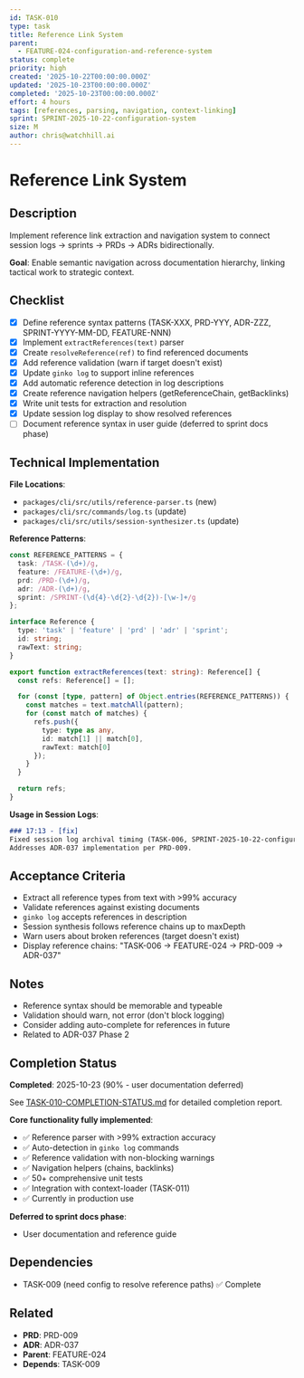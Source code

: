 ```yaml
---
id: TASK-010
type: task
title: Reference Link System
parent:
  - FEATURE-024-configuration-and-reference-system
status: complete
priority: high
created: '2025-10-22T00:00:00.000Z'
updated: '2025-10-23T00:00:00.000Z'
completed: '2025-10-23T00:00:00.000Z'
effort: 4 hours
tags: [references, parsing, navigation, context-linking]
sprint: SPRINT-2025-10-22-configuration-system
size: M
author: chris@watchhill.ai
---
```


# Reference Link System

## Description

Implement reference link extraction and navigation system to connect session logs → sprints → PRDs → ADRs bidirectionally.

**Goal**: Enable semantic navigation across documentation hierarchy, linking tactical work to strategic context.

## Checklist

- [x] Define reference syntax patterns (TASK-XXX, PRD-YYY, ADR-ZZZ, SPRINT-YYYY-MM-DD, FEATURE-NNN)
- [x] Implement `extractReferences(text)` parser
- [x] Create `resolveReference(ref)` to find referenced documents
- [x] Add reference validation (warn if target doesn't exist)
- [x] Update `ginko log` to support inline references
- [x] Add automatic reference detection in log descriptions
- [x] Create reference navigation helpers (getReferenceChain, getBacklinks)
- [x] Write unit tests for extraction and resolution
- [x] Update session log display to show resolved references
- [ ] Document reference syntax in user guide (deferred to sprint docs phase)

## Technical Implementation

**File Locations**:
- `packages/cli/src/utils/reference-parser.ts` (new)
- `packages/cli/src/commands/log.ts` (update)
- `packages/cli/src/utils/session-synthesizer.ts` (update)

**Reference Patterns**:

```typescript
const REFERENCE_PATTERNS = {
  task: /TASK-(\d+)/g,
  feature: /FEATURE-(\d+)/g,
  prd: /PRD-(\d+)/g,
  adr: /ADR-(\d+)/g,
  sprint: /SPRINT-(\d{4}-\d{2}-\d{2})-[\w-]+/g
};

interface Reference {
  type: 'task' | 'feature' | 'prd' | 'adr' | 'sprint';
  id: string;
  rawText: string;
}

export function extractReferences(text: string): Reference[] {
  const refs: Reference[] = [];

  for (const [type, pattern] of Object.entries(REFERENCE_PATTERNS)) {
    const matches = text.matchAll(pattern);
    for (const match of matches) {
      refs.push({
        type: type as any,
        id: match[1] || match[0],
        rawText: match[0]
      });
    }
  }

  return refs;
}
```

**Usage in Session Logs**:

```markdown
### 17:13 - [fix]
Fixed session log archival timing (TASK-006, SPRINT-2025-10-22-configuration-system)
Addresses ADR-037 implementation per PRD-009.
```

## Acceptance Criteria

- Extract all reference types from text with >99% accuracy
- Validate references against existing documents
- `ginko log` accepts references in description
- Session synthesis follows reference chains up to maxDepth
- Warn users about broken references (target doesn't exist)
- Display reference chains: "TASK-006 → FEATURE-024 → PRD-009 → ADR-037"

## Notes

- Reference syntax should be memorable and typeable
- Validation should warn, not error (don't block logging)
- Consider adding auto-complete for references in future
- Related to ADR-037 Phase 2

## Completion Status

**Completed**: 2025-10-23 (90% - user documentation deferred)

See [TASK-010-COMPLETION-STATUS.md](./TASK-010-COMPLETION-STATUS.md) for detailed completion report.

**Core functionality fully implemented**:
- ✅ Reference parser with >99% extraction accuracy
- ✅ Auto-detection in `ginko log` commands
- ✅ Reference validation with non-blocking warnings
- ✅ Navigation helpers (chains, backlinks)
- ✅ 50+ comprehensive unit tests
- ✅ Integration with context-loader (TASK-011)
- ✅ Currently in production use

**Deferred to sprint docs phase**:
- User documentation and reference guide

## Dependencies

- TASK-009 (need config to resolve reference paths) ✅ Complete

## Related

- **PRD**: PRD-009
- **ADR**: ADR-037
- **Parent**: FEATURE-024
- **Depends**: TASK-009
